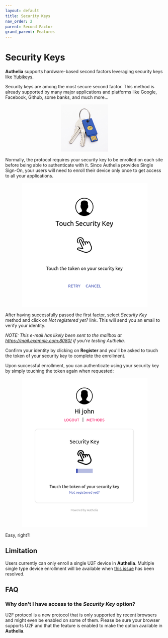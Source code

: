 ```yaml
---
layout: default
title: Security Keys
nav_order: 2
parent: Second Factor
grand_parent: Features
---
```


# Security Keys

**Authelia** supports hardware-based second factors leveraging security keys like
[Yubikeys](Yubikey).

Security keys are among the most secure second factor. This method is already
supported by many major applications and platforms like Google, Facebook, Github,
some banks, and much more...

<p align="center">
  <img src="../../images/yubikey.jpg" width="150">
</p>

Normally, the protocol requires your security key to be enrolled on each site before
being able to authenticate with it. Since Authelia provides Single Sign-On, your users
will need to enroll their device only once to get access to all your applications.

<p align="center">
  <img src="../../images/REGISTER-U2F.png" width="400">
</p>

After having successfully passed the first factor, select *Security Key* method and
click on *Not registered yet?* link. This will send you an email to verify your identity.

*NOTE: This e-mail has likely been sent to the mailbox at https://mail.example.com:8080/ if you're testing Authelia.*

Confirm your identity by clicking on **Register** and you'll be asked to
touch the token of your security key to complete the enrollment.

Upon successful enrollment, you can authenticate using your security key
by simply touching the token again when requested:

<p align="center">
  <img src="../../images/2FA-U2F.png" width="400">
</p>

Easy, right?!


## Limitation

Users currently can only enroll a single U2F device in **Authelia**.
Multiple single type device enrollment will be available when [this issue](https://github.com/authelia/authelia/issues/275) has been resolved.


## FAQ

### Why don't I have access to the *Security Key* option?

U2F protocol is a new protocol that is only supported by recent browsers
and might even be enabled on some of them. Please be sure your browser
supports U2F and that the feature is enabled to make the option
available in **Authelia**.

[Yubikey]: https://www.yubico.com/products/yubikey-hardware/yubikey4/
